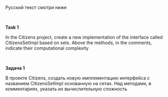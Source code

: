 Русский текст смотри ниже

<br/>

**Task 1**

In the Citizens project, create a new implementation of the interface called CitizensSetImpl based on sets. Above the methods, in the comments, indicate their computational complexity  <br/>

<br/>

**Задача 1**

В проекте Citizens, создать новую имплементацию интерфейса с названием CitizensSetImpl основанную на сетах. Над методами, в комментариях, указать их вычислительную сложность <br/>